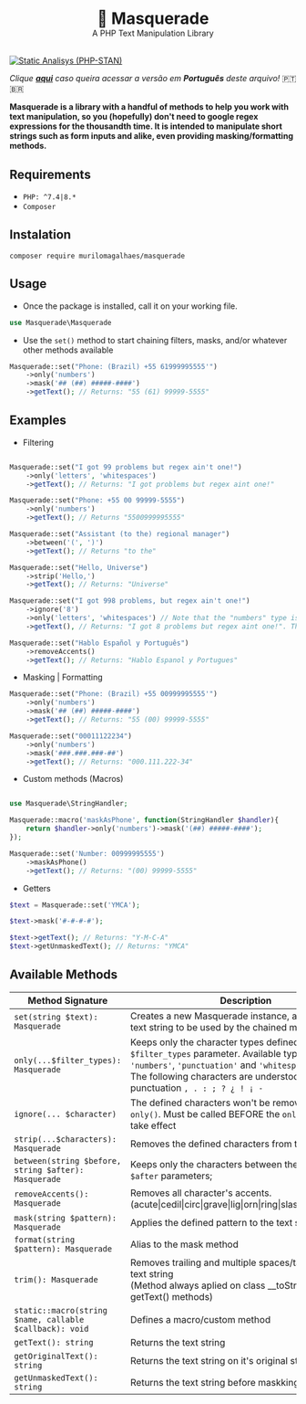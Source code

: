 <div align="center">
<h1 style="margin-bottom: 0px">🦝 Masquerade</h1> 
<span>A PHP Text Manipulation Library</span>
</div>

<br>

[![Static Analisys (PHP-STAN)](https://github.com/murilomagalhaes/masquerade/actions/workflows/static_analysis.yml/badge.svg)](https://github.com/murilomagalhaes/masquerade/actions/workflows/static_analysis.yml)

*Clique **[aqui](README_PT.md)** caso queira acessar a versão em **Português** deste arquivo!* 🇵🇹 🇧🇷

**Masquerade is a library with a handful of methods to help you work with text manipulation, so you (hopefully) don't need to google regex expressions for the thousandth time. It is intended to manipulate short strings such as form inputs and alike, even providing masking/formatting methods.**


## Requirements
- `PHP: ^7.4|8.*`
- `Composer`

  
## Instalation
 `composer require murilomagalhaes/masquerade`

## Usage
- Once the package is installed, call it on your working file. 
``` php
use Masquerade\Masquerade
```
- Use the `set()` method to start chaining filters, masks, and/or whatever other methods available
``` php
Masquerade::set("Phone: (Brazil) +55 61999995555'")
    ->only('numbers')
    ->mask('## (##) #####-####')
    ->getText(); // Returns: "55 (61) 99999-5555"
```

## Examples

- Filtering
``` php

Masquerade::set("I got 99 problems but regex ain't one!")
    ->only('letters', 'whitespaces')
    ->getText(); // Returns: "I got problems but regex aint one!"

Masquerade::set("Phone: +55 00 99999-5555")
    ->only('numbers')
    ->getText(); // Returns "5500999995555"

Masquerade::set("Assistant (to the) regional manager")
    ->between('(', ')')
    ->getText(); // Returns "to the"

Masquerade::set("Hello, Universe")
    ->strip('Hello,')
    ->getText(); // Returns: "Universe"

Masquerade::set("I got 998 problems, but regex ain't one!")
    ->ignore('8')
    ->only('letters', 'whitespaces') // Note that the "numbers" type is missing, so all numbers should be filtered out.
    ->getText(), // Returns: "I got 8 problems but regex aint one!". The '8' was kept by the ignore() method

Masquerade::set("Hablo Español y Português")
    ->removeAccents()
    ->getText(); // Returns: "Hablo Espanol y Portugues"
```

- Masking | Formatting 
``` php
Masquerade::set("Phone: (Brazil) +55 00999995555'")
    ->only('numbers')
    ->mask('## (##) #####-####')
    ->getText(); // Returns: "55 (00) 99999-5555"

Masquerade::set("00011122234") 
    ->only('numbers')
    ->mask('###.###.###-##')
    ->getText(); // Returns: "000.111.222-34"
```

- Custom methods (Macros)
``` php

use Masquerade\StringHandler;

Masquerade::macro('maskAsPhone', function(StringHandler $handler){
    return $handler->only('numbers')->mask('(##) #####-####');
});

Masquerade::set('Number: 00999995555')
    ->maskAsPhone()
    ->getText(); // Returns: "(00) 99999-5555"
```

- Getters

```php
$text = Masquerade::set('YMCA');

$text->mask('#-#-#-#');

$text->getText(); // Returns: "Y-M-C-A"
$text->getUnmaskedText(); // Returns: "YMCA"
```



## Available Methods

| Method Signature                                        | Description                                                                                                                                                                                                                              |
| ------------------------------------------------------- | ---------------------------------------------------------------------------------------------------------------------------------------------------------------------------------------------------------------------------------------- |
| `set(string $text): Masquerade`                         | Creates a new Masquerade instance, and defines the text string to be used by the chained methods.                                                                                                                                        |
| `only(...$filter_types): Masquerade`                    | Keeps only the character types defined on the `$filter_types` parameter. Available types: `'letters'`, `'numbers'`, `'punctuation'` and `'whitespaces'` <br> The following characters are understood as punctuation `, . : ; ? ¿ ! ¡ - ` |
| `ignore(... $character)`                                | The defined characters won't be removed by the `only()`. Must be called BEFORE the `only()` method to take effect                                                                                                                        |
| `strip(...$characters): Masquerade`                     | Removes the defined characters from the text string                                                                                                                                                                                      |
| `between(string $before, string $after): Masquerade`    | Keeps only the characters between the `$before` and `$after` parameters;                                                                                                                                                                 |
| `removeAccents(): Masquerade`                           | Removes all character's accents. <br>(acute\|cedil\|circ\|grave\|lig\|orn\|ring\|slash\|th\|tilde\|uml\|)                                                                                                                                |
| `mask(string $pattern): Masquerade`                     | Applies the defined pattern to the text string                                                                                                                                                                                           |
| `format(string $pattern): Masquerade`                   | Alias to the mask method                                                                                                                                                                                                                 |
| `trim(): Masquerade`                                    | Removes trailing and multiple spaces/tabs from the text string <br>(Method always aplied on class __toString() and getText() methods)                                                                                                    |
| `static::macro(string $name, callable $callback): void` | Defines a macro/custom method                                                                                                                                                                                                            |
| `getText(): string`                                     | Returns the text string                                                                                                                                                                                                                  |
| `getOriginalText(): string`                             | Returns the text string on it's original state                                                                                                                                                                                           |
| `getUnmaskedText(): string`                             | Returns the text string before maskking                                                                                                                                                                                                  |